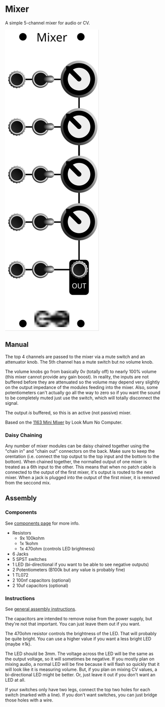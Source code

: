 # Mixer

A simple 5-channel mixer for audio or CV.

![mixer faceplate](images/mixer_faceplate.svg)

## Manual

The top 4 channels are passed to the mixer via a mute switch and an attenuator knob. The 5th channel has a mute switch but no volume knob.

The volume knobs go from basically 0v (totally off) to nearly 100% volume (this mixer cannot provide any gain boost). In reality, the inputs are not buffered before they are attenuated so the volume may depend very slightly on the output impedance of the modules feeding into the mixer. Also, some potentiometers can't actually go all the way to zero so if you want the sound to be completely muted just use the switch, which will totally disconnect the signal.

The output *is* buffered, so this is an active (not passive) mixer.

Based on the [1163 Mini Mixer](https://www.lookmumnocomputer.com/projects#/1163-mini-mixer) by Look Mum No Computer.

### Daisy Chaining

Any number of mixer modules can be daisy chained together using the "chain in" and "chain out" connectors on the back. Make sure to keep the orentation (i.e. connect the top output to the top input and the bottom to the bottom). When chained together, the normalled output of one mixer is treated as a 6th input to the other. This means that when no patch cable is connected to the output of the first mixer, it's output is routed to the next mixer. When a jack is plugged into the output of the first mixer, it is removed from the seccond mix.

## Assembly 

### Components

See [components page](https://github.com/QuinnFreedman/modular/wiki/Components) for more info.

* Resistors
  * 9x 100kohm
  * 1x 1kohm
  * 1x 470ohm (controls LED brightness)
* 6 Jacks
* 5 SPST switches
* 1 LED (bi-directional if you want to be able to see negative outputs)
* 2 Potentiometers (B100k but any value is probably fine)
* 1 TL072
* 2 100nf capacitors (optional)
* 2 10uf capacitors (optional)

### Instructions

See [general assembly instructions](https://github.com/QuinnFreedman/modular/wiki/Assembly).

The capacitors are intended to remove noise from the power supply, but they're not that important. You can just leave them out if you want.

The 470ohm resistor controls the brightness of the LED. That will probably be quite bright. You can use a higher value if you want a less bright LED (maybe &ge;1k).

The LED should be 3mm. The voltage across the LED will be the same as the output voltage, so it will sometimes be negative. If you mostly plan on mixing audio, a normal LED will be fine because it will flash so quickly that it will look like it is measuring volume. But, if you plan on mixing CV values, a bi-directional LED might be better. Or, just leave it out if you don't want an LED at all.

If your switches only have two legs, connect the top two holes for each switch (marked with a line). If you don't want switches, you can just bridge those holes with a wire.
